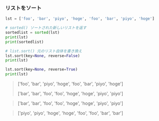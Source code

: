 ### リストをソート

```py
lst = ['foo', 'bar', 'piyo', 'hoge', 'foo', 'bar', 'piyo', 'hoge']

# sorted() ソートされた新しいリストを返す
sortedlist = sorted(lst)
print(lst)
print(sortedlist)

# list.sort() 元のリスト自体を書き換え
lst.sort(key=None, reverse=False)
print(lst)

lst.sort(key=None, reverse=True)
print(lst)
```

> ['foo', 'bar', 'piyo', 'hoge', 'foo', 'bar', 'piyo', 'hoge']
>
> ['bar', 'bar', 'foo', 'foo', 'hoge', 'hoge', 'piyo', 'piyo']

> ['bar', 'bar', 'foo', 'foo', 'hoge', 'hoge', 'piyo', 'piyo']

> ['piyo', 'piyo', 'hoge', 'hoge', 'foo', 'foo', 'bar', 'bar']
